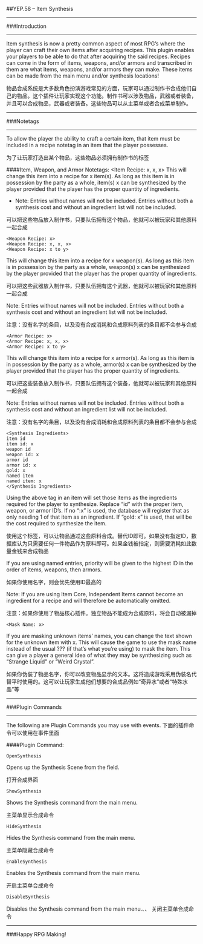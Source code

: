 ##YEP.58 – Item Synthesis

***
###Introduction
***

Item synthesis is now a pretty common aspect of most RPG’s where the player can craft their own items after acquiring recipes. This plugin enables your players to be able to do that after acquiring the said recipes. Recipes can come in the form of items, weapons, and/or armors and transcribed in them are what items, weapons, and/or armors they can make. These items can be made from the main menu and/or synthesis locations!

物品合成系统是大多数角色扮演游戏常见的方面，玩家可以通过制作书合成他们自己的物品。这个插件让玩家实现这个功能。制作书可以涉及物品，武器或者装备，并且可以合成物品，武器或者装备。这些物品可以从主菜单或者合成菜单制作。

***
###Notetags
***

To allow the player the ability to craft a certain item, that item must be included in a recipe notetag in an item that the player possesses.

为了让玩家打造出某个物品，这些物品必须拥有制作书的标签

####Item, Weapon, and Armor Notetags:
	<Item Recipe: x>
	<Item Recipe: x, x, x>
	<Item Recipe: x to y>
This will change this item into a recipe for x item(s). As long as this item is in possession by the party as a whole, item(s) x can be synthesized by the player provided that the player has the proper quantity of ingredients.
* Note: Entries without names will not be included. Entries without both a synthesis cost and without an ingredient list will not be included.

可以把这些物品放入制作书，只要队伍拥有这个物品，他就可以被玩家和其他原料一起合成

	<Weapon Recipe: x>
	<Weapon Recipe: x, x, x>
	<Weapon Recipe: x to y>
This will change this item into a recipe for x weapon(s). As long as this item is in possession by the party as a whole, weapon(s) x can be synthesized by the player provided that the player has the proper quantity of ingredients.

可以把这些武器放入制作书，只要队伍拥有这个武器，他就可以被玩家和其他原料一起合成

Note: Entries without names will not be included. Entries without both a synthesis cost and without an ingredient list will not be included.

注意：没有名字的条目，以及没有合成消耗和合成原料列表的条目都不会参与合成

	<Armor Recipe: x>
	<Armor Recipe: x, x, x>
	<Armor Recipe: x to y>
This will change this item into a recipe for x armor(s). As long as this item is in possession by the party as a whole, armor(s) x can be synthesized by the player provided that the player has the proper quantity of ingredients.

可以把这些装备放入制作书，只要队伍拥有这个装备，他就可以被玩家和其他原料一起合成

Note: Entries without names will not be included. Entries without both a synthesis cost and without an ingredient list will not be included.

注意：没有名字的条目，以及没有合成消耗和合成原料列表的条目都不会参与合成

	<Synthesis Ingredients>
	item id
	item id: x
	weapon id
	weapon id: x
	armor id
	armor id: x
	gold: x
	named item
	named item: x
	</Synthesis Ingredients>
Using the above tag in an item will set those items as the ingredients required for the player to synthesize. Replace “id” with the proper item, weapon, or armor ID’s. If no “:x” is used, the database will register that as only needing 1 of that item as an ingredient. If “gold: x” is used, that will be the cost required to synthesize the item.

使用这个标签，可以让物品通过这些原料合成。替代ID即可。如果没有指定ID，数据库认为只需要任何一件物品作为原料即可。如果金钱被指定，则需要消耗如此数量金钱来合成物品

If you are using named entries, priority will be given to the highest ID in the order of items, weapons, then armors.

如果你使用名字，则会优先使用ID最高的

Note: If you are using Item Core, Independent Items cannot become an ingredient for a recipe and will therefore be automatically omitted.

注意：如果你使用了物品核心插件。独立物品不能成为合成原料，将会自动被漏掉

	<Mask Name: x>
If you are masking unknown items’ names, you can change the text shown for the unknown item with x. This will cause the game to use the mask name instead of the usual ??? (if that’s what you’re using) to mask the item. This can give a player a general idea of what they may be synthesizing such as “Strange Liquid” or “Weird Crystal”.

如果你伪装了物品名字，你可以改变物品显示的文本。这将造成游戏采用伪装名代替平时使用的。这可以让玩家生成他们想要的合成品例如“奇异水”或者“特殊水晶”等

***
###Plugin Commands
***

The following are Plugin Commands you may use with events.
下面的插件命令可以使用在事件里面

####Plugin Command:

	OpenSynthesis
Opens up the Synthesis Scene from the field.

打开合成界面

	ShowSynthesis
Shows the Synthesis command from the main menu.

主菜单显示合成命令

	HideSynthesis
Hides the Synthesis command from the main menu.

主菜单隐藏合成命令

	EnableSynthesis
Enables the Synthesis command from the main menu.

开启主菜单合成命令

	DisableSynthesis
Disables the Synthesis command from the main menu.、、
关闭主菜单合成命令

***
###Happy RPG Making!

